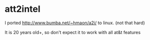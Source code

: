 # att2intel
I ported http://www.bumba.net/~hmaon/a2i/ to linux. (not that hard)

It is 20 years old+, so don't expect it to work with all at&t features
